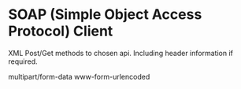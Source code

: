 # SOAP (Simple Object Access Protocol) Client

XML Post/Get methods to chosen api.
Including header information if required.

multipart/form-data
www-form-urlencoded



